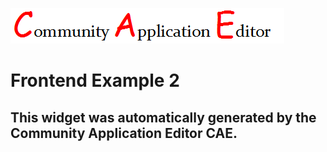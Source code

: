 ![CAE](https://github.com/GHProjectsTest/CAE-Deployment-Temp/blob/gh-pages/frontendComponent-9/img/logo.png)  

Frontend Example 2
===================


This widget was automatically generated by the Community Application Editor CAE.  
---------------
